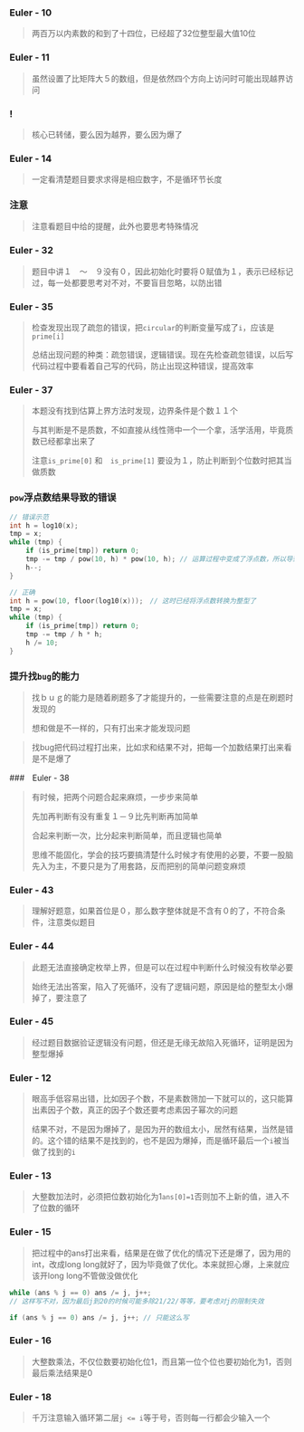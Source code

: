 ### Euler - 10

> 两百万以内素数的和到了十四位，已经超了32位整型最大值10位

### Euler - 11

> 虽然设置了比矩阵大５的数组，但是依然四个方向上访问时可能出现越界访问

### !

> 核心已转储，要么因为越界，要么因为爆了

### Euler - 14

> 一定看清楚题目要求求得是相应数字，不是循环节长度

### 注意

> 注意看题目中给的提醒，此外也要思考特殊情况

### Euler - 32

> 题目中讲１　～　９没有０，因此初始化时要将０赋值为１，表示已经标记过，每一处都要思考对不对，不要盲目忽略，以防出错

### Euler - 35

> 检查发现出现了疏忽的错误，把`circular`的判断变量写成了`i`，应该是`prime[i]`
>
> 总结出现问题的种类：疏忽错误，逻辑错误。现在先检查疏忽错误，以后写代码过程中要看着自己写的代码，防止出现这种错误，提高效率

### Euler - 37

> 本题没有找到估算上界方法时发现，边界条件是个数１１个
>
> 与其判断是不是质数，不如直接从线性筛中一个一个拿，活学活用，毕竟质数已经都拿出来了
>
> 注意`is_prime[0]` 和　`is_prime[1]` 要设为１，防止判断到个位数时把其当做质数

### `pow`浮点数结果导致的错误

```c
// 错误示范
int h = log10(x);
tmp = x;
while (tmp) {
	if (is_prime[tmp]) return 0;
    tmp -= tmp / pow(10, h) * pow(10, h); // 运算过程中变成了浮点数，所以导致tmp得０，需要强制转换
    h--;																		// pow运算结果是浮点数，使得过程中运算变成了浮点数运算
}
```

```c
// 正确
int h = pow(10, floor(log10(x)));　// 这时已经将浮点数转换为整型了
tmp = x;
while (tmp) {
    if (is_prime[tmp]) return 0;
    tmp -= tmp / h * h;
    h /= 10;
}
```

### 提升找`bug`的能力

> 找ｂｕｇ的能力是随着刷题多了才能提升的，一些需要注意的点是在刷题时发现的
>
> 想和做是不一样的，只有打出来才能发现问题

> 找bug把代码过程打出来，比如求和结果不对，把每一个加数结果打出来看是不是爆了

###　Euler - 38

> 有时候，把两个问题合起来麻烦，一步步来简单
>
> 先加再判断有没有重复１－９比先判断再加简单
>
> 合起来判断一次，比分起来判断简单，而且逻辑也简单
>
> 思维不能固化，学会的技巧要搞清楚什么时候才有使用的必要，不要一股脑先入为主，不要只是为了用套路，反而把别的简单问题变麻烦

### Euler - 43

> 理解好题意，如果首位是０，那么数字整体就是不含有０的了，不符合条件，注意类似题目

### Euler - 44

> 此题无法直接确定枚举上界，但是可以在过程中判断什么时候没有枚举必要
>
> 始终无法出答案，陷入了死循环，没有了逻辑问题，原因是给的整型太小爆掉了，要注意了

### Euler - 45

> 经过题目数据验证逻辑没有问题，但还是无缘无故陷入死循环，证明是因为整型爆掉

### Euler - 12

> 眼高手低容易出错，比如因子个数，不是素数筛加一下就可以的，这只能算出素因子个数，真正的因子个数还要考虑素因子幂次的问题
>
> 结果不对，不是因为爆掉了，是因为开的数组太小，居然有结果，当然是错的。这个错的结果不是找到的，也不是因为爆掉，而是循环最后一个`i`被当做了找到的`i`

### Euler - 13

> 大整数加法时，必须把位数初始化为1`ans[0]=1`否则加不上新的值，进入不了位数的循环

### Euler - 15

> 把过程中的ans打出来看，结果是在做了优化的情况下还是爆了，因为用的int，改成long long就好了，因为毕竟做了优化。本来就担心爆，上来就应该开long long不管做没做优化

```c
while (ans % j == 0) ans /= j, j++; 
// 这样写不对，因为最后j到20的时候可能多除21/22/等等，要考虑对j的限制失效
```

```c
if (ans % j == 0) ans /= j, j++; // 只能这么写
```

### Euler - 16

> 大整数乘法，不仅位数要初始化位1，而且第一位个位也要初始化为1，否则最后乘法结果是0

### Euler - 18

> 千万注意输入循环第二层`j <= i`等于号，否则每一行都会少输入一个